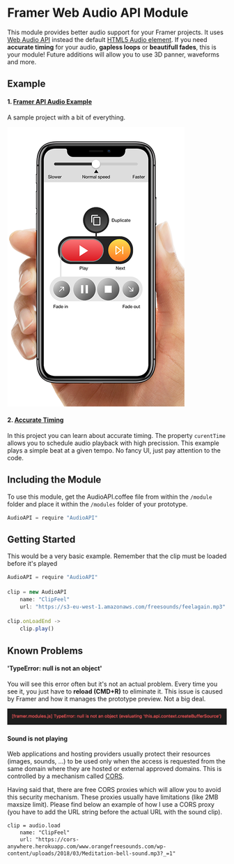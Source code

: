 # Framer Web Audio API Module
This module provides better audio support for your Framer projects. It uses [Web Audio API](https://developer.mozilla.org/en-US/docs/Web/API/Web_Audio_API) instead the default [HTML5 Audio element](https://developer.mozilla.org/en-US/docs/Web/HTML/Element/audio). If you need **accurate timing** for your audio, **gapless loops** or **beautifull fades**, this is your module! Future additions will allow you to use 3D panner, waveforms and more. 

## Example
#### 1. [Framer API Audio Example](https://framer.cloud/MweHh)
A sample project with a bit of everything.

![Example Preview](https://raw.githubusercontent.com/raulibanez/framer-audio/master/example.png)

#### 2. [Accurate Timing](https://framer.cloud/GNAtb)
In this project you can learn about accurate timing. The property ```curentTime``` allows you to schedule audio playback with high precission. This example plays a simple beat at a given tempo. No fancy UI, just pay attention to the code.

## Including the Module
To use this module, get the AudioAPI.coffee file from within the `/module` folder and place it within the `/modules` folder of your prototype. 

```javascript
AudioAPI = require "AudioAPI"
```

## Getting Started

This would be a very basic example. Remember that the clip must be loaded before it's played

```javascript
AudioAPI = require "AudioAPI"

clip = new AudioAPI
	name: "ClipFeel"
	url: "https://s3-eu-west-1.amazonaws.com/freesounds/feelagain.mp3"
 
clip.onLoadEnd ->
	clip.play()
```

## Known Problems

#### 'TypeError: null is not an object'

You will see this error often but it's not an actual problem. Every time you see it, you just have to **reload (CMD+R)** to eliminate it. This issue is caused by Framer and how it manages the prototype preview. Not a big deal.

![TypeError: null is not an object](https://raw.githubusercontent.com/raulibanez/framer-audio/master/error.png)

#### Sound is not playing

Web applications and hosting providers usually protect their resources (images, sounds, ...) to be used only when the access is requested from the same domain where they are hosted or external approved domains. This is controlled by a mechanism called [CORS](https://en.wikipedia.org/wiki/Cross-origin_resource_sharing).

Having said that, there are free CORS proxies which will allow you to avoid this security mechanism. These proxies usually have limitations (like 2MB maxsize limit). Please find below an example of how I use a CORS proxy (you have to add the URL string before the actual URL with the sound clip).

```
clip = audio.load
	name: "ClipFeel"
	url: "https://cors-anywhere.herokuapp.com/www.orangefreesounds.com/wp-content/uploads/2018/03/Meditation-bell-sound.mp3?_=1"
```
